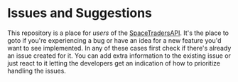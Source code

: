 # Issues and Suggestions

This repository is a place for *users* of the
[SpaceTradersAPI](https://spacetraders.io/). It's the place to goto if you're
experiencing a bug or have an idea for a new feature you'd want to see
implemented. In any of these cases first check if there's already an issue
created for it. You can add extra information to the existing issue or just
react to it letting the developers get an indication of how to prioritize
handling the issues.
